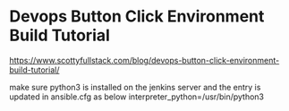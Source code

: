 # Devops Button Click Environment Build Tutorial
https://www.scottyfullstack.com/blog/devops-button-click-environment-build-tutorial/

make sure python3 is installed on the jenkins server and the entry is updated in ansible.cfg as below
interpreter_python=/usr/bin/python3
